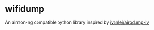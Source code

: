 wifidump
========

An airmon-ng compatible python library inspired by [ivanlei/airodump-iv](https://github.com/ivanlei/airodump-iv)

